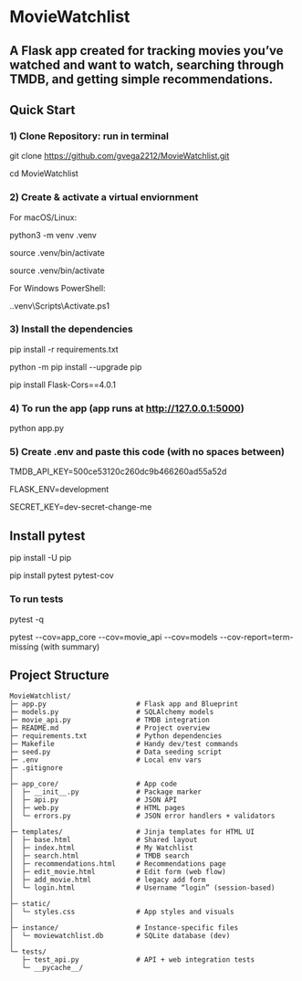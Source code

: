 # MovieWatchlist

A Flask app created for tracking movies you’ve watched and want to watch, searching through TMDB, and getting simple recommendations. 
---

## Quick Start

### 1) Clone Repository: run in terminal
git clone https://github.com/gvega2212/MovieWatchlist.git

cd MovieWatchlist


### 2) Create & activate a virtual enviornment
  For macOS/Linux: 

python3 -m venv .venv

source .venv/bin/activate

source .venv/bin/activate

For Windows PowerShell:

.\.venv\Scripts\Activate.ps1

### 3) Install the dependencies

pip install -r requirements.txt

python -m pip install --upgrade pip

pip install Flask-Cors==4.0.1



### 4) To run the app (app runs at http://127.0.0.1:5000)

python app.py


### 5) Create .env and paste this code (with no spaces between)

TMDB_API_KEY=500ce53120c260dc9b466260ad55a52d

FLASK_ENV=development

SECRET_KEY=dev-secret-change-me



## Install pytest
pip install -U pip

pip install pytest pytest-cov  

### To run tests
pytest -q

pytest --cov=app_core --cov=movie_api --cov=models --cov-report=term-missing (with summary)


## Project Structure

```text
MovieWatchlist/
├─ app.py                      # Flask app and Blueprint
├─ models.py                   # SQLAlchemy models 
├─ movie_api.py                # TMDB integration 
├─ README.md                   # Project overview
├─ requirements.txt            # Python dependencies
├─ Makefile                    # Handy dev/test commands 
├─ seed.py                     # Data seeding script 
├─ .env                        # Local env vars 
├─ .gitignore
│
├─ app_core/                   # App code 
│  ├─ __init__.py              # Package marker
│  ├─ api.py                   # JSON API 
│  ├─ web.py                   # HTML pages 
│  └─ errors.py                # JSON error handlers + validators 
│
├─ templates/                  # Jinja templates for HTML UI
│  ├─ base.html                # Shared layout 
│  ├─ index.html               # My Watchlist
│  ├─ search.html              # TMDB search 
│  ├─ recommendations.html     # Recommendations page
│  ├─ edit_movie.html          # Edit form (web flow)
│  ├─ add_movie.html           # legacy add form
│  └─ login.html               # Username “login” (session-based)
│
├─ static/
│  └─ styles.css               # App styles and visuals
│
├─ instance/                   # Instance-specific files
│  └─ moviewatchlist.db        # SQLite database (dev)
│
└─ tests/
   ├─ test_api.py              # API + web integration tests
   └─ __pycache__/            








